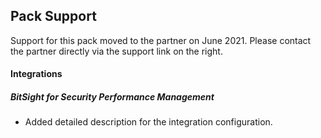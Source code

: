 ## Pack Support
Support for this pack moved to the partner on June 2021. Please contact the partner directly via the support link on the right.

#### Integrations
##### BitSight for Security Performance Management
- Added detailed description for the integration configuration.
